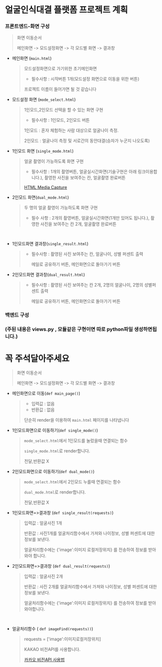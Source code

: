 # 얼굴인식대결 플랫폼 프로젝트 계획



### 프론트엔드-화면 구성



> 화면 이동순서
>
> 메인화면 -> 모드설정화면 -> 각 모드별 화면 -> 결과창 



* 메인화면 (`main.html`)

  > 모드설정화면으로 가기위한 초기메인화면
  >
  > * 필수사항 : 시작버튼 1개(모드설정 화면으로 이동을 위한 버튼)
  >
  > 프로젝트 이름이 들어가면 될 것 같습니다

* 모드설정 화면 (`mode_select.html`)

  > 1인모드,2인모드 선택을 할 수 있는 화면 구현
  >
  > * 필수사항 : 1인모드, 2인모드 버튼
  >
  > 1인모드 : 혼자 체험하는 사람 대상으로 얼굴나이 측정.
  >
  > 2인모드 : 얼굴나이 측정 및 서로간의 동안대결(승자가 누군지 나오도록)

* 1인모드 화면 (`single_mode.html`)

  > 얼굴 촬영이 가능하도록 화면 구현
  >
  > * 필수사항 : 1개의 촬영버튼, 얼굴실시간화면(기술구현은 아래 링크이용합니다.), 촬영한 사진을 보여주는 칸, 얼굴촬영 완료버튼
  >
  > [HTML Media Capture](http://dev.w3.org/2009/dap/camera/)

* 2인모드 화면(`dual_mode.html`)

  > 두 명의 얼굴 촬영이 가능하도록 화면 구현
  >
  > * 필수 사항 : 2개의 촬영버튼, 얼굴실시간화면(1개만 있어도 됩니다.), 촬영한 사진을 보여주는 칸 2개, 얼굴촬영 완료버튼

  ​

* 1인모드화면 결과창(`single_result.html`)

  > * 필수사항 : 촬영된 사진 보여주는 칸, 얼굴나이, 성별 퍼센트 출력
  >
  >   메일로 공유하기 버튼, 메인화면으로 돌아가기 버튼

* 2인모드화면 결과창(`dual_result.html`)

  > * 필수사항 : 촬영된 사진 보여주는 칸 2개, 2명의 얼굴나이, 2명의 성별퍼센트 출력
  >
  >   메일로 공유하기 버튼, 메인화면으로 돌아가기 버튼






### 백엔드 구성

### (주된 내용은 views.py , 모듈같은 구현이면 따로 python파일 생성하면됩니다.)

# 꼭 주석달아주세요

>  화면 이동순서
>
> 메인화면 -> 모드설정화면 -> 각 모드별 화면 -> 결과창 



* 메인화면으로 이동(`def main_page()`)

  > * 입력값 : 없음
  > * 반환값 : 없음
  >
  > 단순히 render을 이용하여 `main.html` 페이지를 나타냅니다

* 1인모드화면으로 이동하기(`def single_mode()`)

  > `mode_select.html`에서 1인모드를 눌렀을때 연결되는 함수
  >
  > `single_mode.html`로 render합니다.
  >
  > 전달,반환값 X

* 2인모드화면으로 이동하기(`def dual_mode()`)

  > `mode_select.html`에서 2인모드 누를때 연결되는 함수
  >
  > `dual_mode.html`로 render합니다.
  >
  > 전달,반환값 X

* 1인모드화면=>결과창 (`def single_result(requests)`)

  > 입력값 : 얼굴사진 1개
  >
  > 반환값 : 사진1개를 얼굴처리함수에서 가져와  나이정보, 성별 퍼센트에 대한 정보를 보낸다.
  >
  > 얼굴처리함수에는 {'image':이미지 로컬저장위치} 를 전송하여 정보를 받아와야 합니다.

* 2인모드화면=>결과창 (`def dual_result(requests)`)

  > 입력값 : 얼굴사진 2개
  >
  > 반환값 : 사진 2개를 얼굴처리함수에서 가져와  나이정보, 성별 퍼센트에 대한 정보를 보낸다.
  >
  > 얼굴처리함수에는 {'image':이미지 로컬저장위치} 를 전송하여 정보를 받아와야합니다.

  ​

* 얼굴처리함수 ( `def imageFind(requests))`)

  > requests = ['image':이미지로컬저장위치]
  >
  > KAKAO 비전API를 사용합니다.
  >
  > [카카오 비전API 사용법](https://developers.kakao.com/docs/restapi/vision#얼굴-검출)